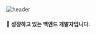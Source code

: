 ![header](https://capsule-render.vercel.app/api?type=waving&color=a7dca5&height=150&section=header&text=Kim's%20GitHub&fontSize=50&fontColor=#000000)

#### 🌱 성장하고 있는 백엔드 개발자입니다.



<!--
**Kimhy-git/Kimhy-git** is a ✨ _special_ ✨ repository because its `README.md` (this file) appears on your GitHub profile.

Here are some ideas to get you started:

- 🔭 I’m currently working on ...
- 🌱 I’m currently learning ...
- 👯 I’m looking to collaborate on ...
- 🤔 I’m looking for help with ...
- 💬 Ask me about ...
- 📫 How to reach me: ...
- 😄 Pronouns: ...
- ⚡ Fun fact: ...
-->
